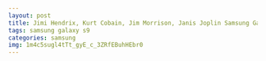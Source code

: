 ```yaml
---
layout: post
title: Jimi Hendrix, Kurt Cobain, Jim Morrison, Janis Joplin Samsung Galaxy S9 Case
tags: samsung galaxy s9
categories: samsung
img: 1m4c5sugl4tTt_gyE_c_3ZRfEBuhHEbr0
---
```

